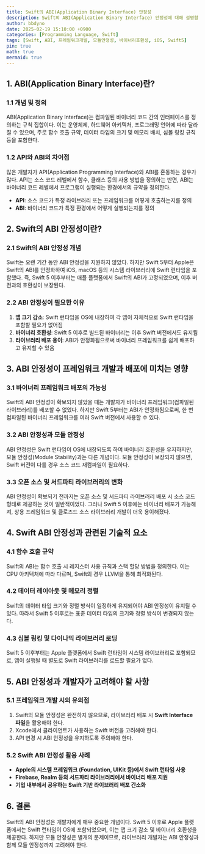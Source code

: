 ```yaml
---
title: Swift의 ABI(Application Binary Interface) 안정성
description: Swift의 ABI(Application Binary Interface) 안정성에 대해 설명합니다.
author: bbdyno
date: 2025-02-19 15:10:00 +0900
categories: [Programming Language, Swift]
tags: [Swift, ABI, 프레임워크개발, 모듈안정성, 바이너리호환성, iOS, Swift5]
pin: true
math: true
mermaid: true
---
```


## 1. ABI(Application Binary Interface)란?
### 1.1 개념 및 정의
ABI(Application Binary Interface)는 컴파일된 바이너리 코드 간의 인터페이스를 정의하는 규칙 집합이다. 이는 운영체제, 하드웨어 아키텍처, 프로그래밍 언어에 따라 달라질 수 있으며, 주로 함수 호출 규약, 데이터 타입의 크기 및 메모리 배치, 심볼 링킹 규칙 등을 포함한다.

### 1.2 API와 ABI의 차이점
많은 개발자가 API(Application Programming Interface)와 ABI를 혼동하는 경우가 많다. API는 소스 코드 레벨에서 함수, 클래스 등의 사용 방법을 정의하는 반면, ABI는 바이너리 코드 레벨에서 프로그램이 실행되는 환경에서의 규약을 정의한다.

- **API**: 소스 코드가 특정 라이브러리 또는 프레임워크를 어떻게 호출하는지를 정의  
- **ABI**: 바이너리 코드가 특정 환경에서 어떻게 실행되는지를 정의  

## 2. Swift의 ABI 안정성이란?
### 2.1 Swift의 ABI 안정성 개념
Swift는 오랜 기간 동안 ABI 안정성을 지원하지 않았다. 하지만 Swift 5부터 Apple은 Swift의 ABI를 안정화하여 iOS, macOS 등의 시스템 라이브러리에 Swift 런타임을 포함했다. 즉, Swift 5 이후부터는 애플 플랫폼에서 Swift의 ABI가 고정되었으며, 이후 버전과의 호환성이 보장된다.

### 2.2 ABI 안정성이 필요한 이유
1. **앱 크기 감소**: Swift 런타임을 OS에 내장하여 각 앱이 자체적으로 Swift 런타임을 포함할 필요가 없어짐  
2. **바이너리 호환성**: Swift 5 이후로 빌드된 바이너리는 이후 Swift 버전에서도 유지됨  
3. **라이브러리 배포 용이**: ABI가 안정화됨으로써 바이너리 프레임워크를 쉽게 배포하고 유지할 수 있음  

## 3. ABI 안정성이 프레임워크 개발과 배포에 미치는 영향
### 3.1 바이너리 프레임워크 배포의 가능성
Swift의 ABI 안정성이 확보되지 않았을 때는 개발자가 바이너리 프레임워크(컴파일된 라이브러리)를 배포할 수 없었다. 하지만 Swift 5부터는 ABI가 안정화됨으로써, 한 번 컴파일된 바이너리 프레임워크를 여러 Swift 버전에서 사용할 수 있다.

### 3.2 ABI 안정성과 모듈 안정성
ABI 안정성은 Swift 런타임이 OS에 내장되도록 하여 바이너리 호환성을 유지하지만, 모듈 안정성(Module Stability)과는 다른 개념이다. 모듈 안정성이 보장되지 않으면, Swift 버전이 다를 경우 소스 코드 재컴파일이 필요하다.

### 3.3 오픈 소스 및 서드파티 라이브러리의 변화
ABI 안정성이 확보되기 전까지는 오픈 소스 및 서드파티 라이브러리 배포 시 소스 코드 형태로 제공하는 것이 일반적이었다. 그러나 Swift 5 이후에는 바이너리 배포가 가능해져, 상용 프레임워크 및 클로즈드 소스 라이브러리 개발이 더욱 용이해졌다.

## 4. Swift ABI 안정성과 관련된 기술적 요소
### 4.1 함수 호출 규약
Swift의 ABI는 함수 호출 시 레지스터 사용 규칙과 스택 할당 방법을 정의한다. 이는 CPU 아키텍처에 따라 다르며, Swift의 경우 LLVM을 통해 최적화된다.

### 4.2 데이터 레이아웃 및 메모리 정렬
Swift의 데이터 타입 크기와 정렬 방식이 일정하게 유지되어야 ABI 안정성이 유지될 수 있다. 따라서 Swift 5 이후로는 표준 데이터 타입의 크기와 정렬 방식이 변경되지 않는다.

### 4.3 심볼 링킹 및 다이나믹 라이브러리 로딩
Swift 5 이후부터는 Apple 플랫폼에서 Swift 런타임이 시스템 라이브러리로 포함되므로, 앱이 실행될 때 별도로 Swift 라이브러리를 로드할 필요가 없다.

## 5. ABI 안정성과 개발자가 고려해야 할 사항
### 5.1 프레임워크 개발 시의 유의점
1. Swift의 모듈 안정성은 완전하지 않으므로, 라이브러리 배포 시 **Swift Interface 파일**을 활용해야 한다.  
2. Xcode에서 클라이언트가 사용하는 Swift 버전을 고려해야 한다.  
3. API 변경 시 ABI 안정성을 유지하도록 주의해야 한다.  

### 5.2 Swift ABI 안정성 활용 사례
- **Apple의 시스템 프레임워크 (Foundation, UIKit 등)에서 Swift 런타임 사용**  
- **Firebase, Realm 등의 서드파티 라이브러리에서 바이너리 배포 지원**  
- **기업 내부에서 공유하는 Swift 기반 라이브러리 배포 간소화**  

## 6. 결론
Swift의 ABI 안정성은 개발자에게 매우 중요한 개념이다. Swift 5 이후로 Apple 플랫폼에서는 Swift 런타임이 OS에 포함되었으며, 이는 앱 크기 감소 및 바이너리 호환성을 제공한다. 하지만 모듈 안정성은 별개의 문제이므로, 라이브러리 개발자는 ABI 안정성과 함께 모듈 안정성까지 고려해야 한다.
